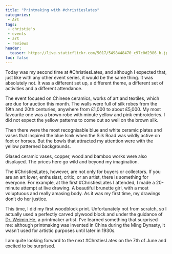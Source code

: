 ```yaml
---
title: "Printmaking with #christieslates"
categories:
 - Art
tags:
 - christie's
 - events
 - art
 - reviews
header:
  teaser: https://live.staticflickr.com/5017/5498448470_c97c0d2386_b.jpg
toc: false
---  
```


Today was my second time at #ChristiesLates, and although I expected that, just like with any other event series, it would be the same thing. It was absolutely not. It was a different set up, a different theme, a different set of activities and a different attendance.

The event focused on Chinese ceramics, works of art and textiles, which are due for auction this month. The walls were full of silk robes from the 19th and 20th centuries, anywhere from £1,000 to about £5,000. My most favourite one was a brown robe with minute yellow and pink embroideries. I did not expect the yellow patterns to come out so well on the brown silk.

Then there were the most recognisable blue and white ceramic plates and vases that inspired the blue Isnik when the Silk Road was wildly active on foot or horses. But the bowls that attracted my attention were with the yellow patterned backgrounds.

Glased ceramic vases, copper, wood and bamboo works were also displayed. The prices here go wild and beyond my imagination.

The #ChristiesLates, however, are not only for buyers or collectors. If you are an art lover, enthusiast, critic, or an artist, there is something for everyone. For example, at the first #ChristiesLates I attended, I made a 20-minute attempt at live drawing. A beautiful brunette girl, with a most voluptuous and really amasing body. As it was my first time, my drawings don’t do her justice.

This time, I did my first woodblock print. Unfortunately not from scratch, so I actually used a perfectly carved plywood block and under the guidance of [Dr. Weimin He](http://heweimin.org/), a printmaker artist. I’ve learned something that surprised me: although printmaking was invented in China during the Ming Dynasty, it wasn’t used for artistic purposes until later in 1930s.

I am quite looking forward to the next #ChrstiesLates on the 7th of June and excited to be surprised.